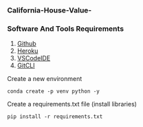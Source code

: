 ### California-House-Value-

### Software And Tools Requirements

1. [Github](https://github.com)
2. [Heroku](https://heroku.com)
3. [VSCodeIDE](https://code.visualstudio.com/)
4. [GitCLI](https://git-scm.com/book/en/v2/Getting-Started-The-Command-Line)

Create a new environment 

```
conda create -p venv python -y
```
Create a requirements.txt file (install libraries)

```
pip install -r requirements.txt
```